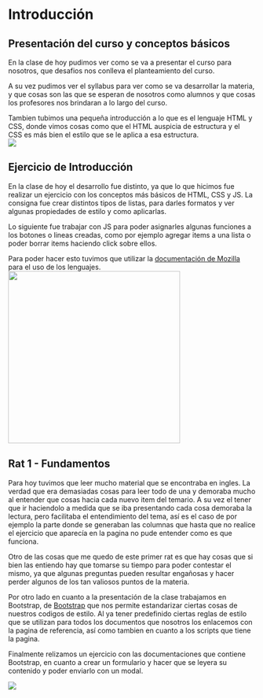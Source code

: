 # Introducción

## Presentación del curso y conceptos básicos

En la clase de hoy pudimos ver como se va a presentar el curso para nosotros, que desafios nos conlleva el planteamiento del curso.

A su vez pudimos ver el syllabus para ver como se va desarrollar la materia, y que cosas son las que se esperan de nosotros como alumnos y que cosas los profesores nos brindaran a lo largo del curso.

Tambien tubimos una pequeña introducción a lo que es el lenguaje HTML y CSS, donde vimos cosas como que el HTML auspicia de estructura y el CSS es más bien el estilo que se le aplica a esa estructura. <br>
<img src= "https://user-images.githubusercontent.com/88668277/184227168-36cfc067-9dca-4c5f-96bb-0ad097c1799a.png"  />

## Ejercicio de Introducción

En la clase de hoy el desarrollo fue distinto, ya que lo que hicimos fue realizar un ejercicio con los conceptos más básicos de HTML, CSS y JS.
La consigna fue crear distintos tipos de listas, para darles formatos y ver algunas propiedades de estilo y como aplicarlas.

Lo siguiente fue trabajar con JS para poder asignarles algunas funciones a los botones o lineas creadas, como por ejemplo agregar items a una lista o poder borrar items haciendo click sobre ellos.

Para poder hacer esto tuvimos que utilizar la <a href="https://developer.mozilla.org/es/">documentación de Mozilla<a/> para el uso de los lenguajes. <br>
<img src= "https://user-images.githubusercontent.com/88668277/184232007-d2499861-943b-42c8-8bda-a4dc737e7f70.png" width= "350" />

## Rat 1 - Fundamentos

Para hoy tuvimos que leer mucho material que se encontraba en ingles. La verdad que era demasiadas cosas para leer todo de una y demoraba mucho al entender que cosas hacia cada nuevo item del temario.
A su vez el tener que ir haciendolo a medida que se iba presentando cada cosa demoraba la lectura, pero facilitaba el entendimiento del tema, así es el caso de por ejemplo la parte donde se generaban las columnas que hasta que no realice el ejercicio que aparecía en la pagina no pude entender como es que funciona.

Otro de las cosas que me quedo de este primer rat es que hay cosas que si bien las entiendo hay que tomarse su tiempo para poder contestar el mismo, ya que algunas preguntas pueden resultar engañosas y hacer perder algunos de los tan valiosos puntos de la materia.

Por otro lado en cuanto a la presentación de la clase trabajamos en Bootstrap, de <a href="https://getbootstrap.com/">Bootstrap</a> que nos permite estandarizar ciertas cosas de nuestros codigos de estilo. Al ya tener predefinido ciertas reglas de estilo que se utilizan para todos los documentos que nosotros los enlacemos con la pagina de referencia, así como tambien en cuanto a los scripts que tiene la pagina.

Finalmente relizamos un ejercicio con las documentaciones que contiene Bootstrap, en cuanto a crear un formulario y hacer que se leyera su contenido y poder enviarlo con un modal.

<img src="https://www.tutorialrepublic.com/lib/images/bootstrap-5.0-illustration.png" border-radius="10px">
